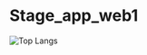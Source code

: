 # Stage_app_web1

![Top Langs](https://github-readme-stats.vercel.app/api/top-langs/?username=Hamzaelghazouani1&langs_count=Stage_app_web1&show_icons=true&theme=vue-dark)
